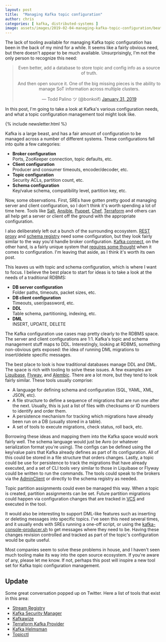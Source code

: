 ```yaml
---
layout: post
title:  "Managing Kafka topic configuration"
author: chris
categories: [ kafka, distributed-systems ]
image: assets/images/2019-02-04-managing-kafka-topic-configuration/beatriz-perez-moya-111685-unsplash.jpg
---
```


The lack of tooling available for managing Kafka topic configuration has been in the back of my mind for a while. It seems like a fairly obvious need, but there doesn't appear to be much available. Unsurprisingly, I'm not the only person to recognize this need:

<center>
<blockquote class="twitter-tweet" data-lang="en"><p lang="en" dir="ltr">Even better, add a database to store topic and config info as a source of truth.<br><br>And then open source it. One of the big missing pieces is the ability to manage SoT information across multiple clusters.</p>&mdash; Todd Palino ツ (@bonkoif) <a href="https://twitter.com/bonkoif/status/1090784183025364992?ref_src=twsrc%5Etfw">January 31, 2019</a></blockquote>
<script async src="https://platform.twitter.com/widgets.js" charset="utf-8"></script>
</center>

In this post, I'm going to take a look at Kafka's various configuration needs, and what a topic configuration management tool might look like.

{% include newsletter.html %}

Kafka is a large beast, and has a fair amount of configuration to be managed across a number of different systems. These configurations fall into quite a few categories:

* **Broker configuration**  
Ports, ZooKeeper connection, topic defaults, etc.
* **Client configuration**  
Producer and consumer timeouts, encoder/decoder, etc.
* **Topic configuration**  
Security ACLs, partition count, etc.
* **Schema configuration**  
Key/value schema, compatibility level, partition key, etc.

Now, some observations. First, SREs have gotten pretty good at managing server and client configuration, so I don't think it's worth spending a lot of time here. Tools like [Salt](https://www.saltstack.com/), [Ansible](https://www.ansible.com/), [Puppet](https://puppet.com/), [Chef](https://www.chef.io/), [Terraform](https://www.terraform.io/) and others can all help get a server or client off the ground with the appropriate configuration.

I also deliberately left out a bunch of the surrounding ecosystem. [REST proxy](https://docs.confluent.io/current/kafka-rest/docs/index.html) and [schema registry](https://docs.confluent.io/current/schema-registry/docs/index.html) need some configuration, but they look fairly similar to the way you'd handle broker configuration. [Kafka connect](https://docs.confluent.io/current/connect/index.html), on the other hand, is a fairly unique system that [requires some thought](https://multithreaded.stitchfix.com/blog/2018/09/05/datahighway/) when it comes to configuration. I'm leaving that aside, as I think it's worth its own post.

This leaves us with topic and schema configuration, which is where I want to focus. I believe the best place to start for ideas is to take a look at the needs of a traditional RDBMS:

* **DB server configuration**  
Folder paths, timeouts, packet sizes, etc.
* **DB client configuration**  
Timeouts, user/password, etc.
* **DDL**  
Table schema, partitioning, indexing, etc.
* **DML**  
INSERT, UPDATE, DELETE

The Kafka configuration use cases map pretty clearly to the RDBMS space. The server and client configurations are 1:1. Kafka's topic and schema management stuff maps to DDL. Interestingly, looking at RDBMS, something non-obvious gets exposed: the idea of running DML migrations to insert/delete specific messages.

The best place to look is how traditional databases manage DDL and DML. The space is rich with tooling to solve these issues. A few examples are [Liquibase](https://www.liquibase.org/), [Flyway](https://flywaydb.org/), and [Alembic](https://alembic.sqlalchemy.org/en/latest/). There are a lot more, but they tend to look fairly similar. These tools usually comprise:

* A language for defining schema and configuration (SQL, YAML, XML, JSON, etc).
* A file structure to define a sequence of migrations that are run one after the next. Usually, this is just a list of files with checksums or ID numbers to identify and order them.
* A persistence mechanism for tracking which migrations have already been run on a DB (usually stored in a table).
* A set of tools to execute migrations, check status, roll back, etc.

Borrowing these ideas and mapping them into the Kafka space would work fairly well. The schema language would just be Avro (or whatever serialization format you're using). The configs can be defined using the key/value pairs that Kafka already defines as part of its configuration. All of this could be stored in a file structure that orders changes. Lastly, a topic could be use for persistence to track the migrations that have already executed, and a set of CLI tools very similar to those in Liquibase or Flyway could be written to run the commands. The tools could speak to the brokers via the [AdminClient](https://kafka.apache.org/20/javadoc/index.html?org/apache/kafka/clients/admin/AdminClient.html) or directly to the schema registry as needed.

Topic partition assignments could even be managed this way. When a topic is created, partition assignments can be set. Future partition migrations could happen via configuration changes that are tracked in [VCS](https://en.wikipedia.org/wiki/Version_control) and executed in the tool.

It would also be interesting to support DML-like features such as inserting or deleting messages into specific topics. I've seen this need several times, and it usually ends with SREs running a one-off script, or using the [kafka-console-producer.sh](https://kafka.apache.org/quickstart#quickstart_send) to get messages where they need to be. Having these changes revision controlled and tracked as part of the topic's configuration would be quite useful.

Most companies seem to solve these problems in house, and I haven't seen much tooling make its way into the open source ecosystem. If you're aware of any, please let me know. If not, perhaps this post will inspire a new tool set for Kafka topic configuration management.

## Update

Some great conversation popped up on Twitter. Here a list of tools that exist in this area:

* [Stream Registry](https://homeaway.github.io/stream-registry/)
* [Kafka Security Manager](https://github.com/simplesteph/kafka-security-manager)
* [Kafkawize](https://github.com/kafkawize/kafkawize)
* [Terraform Kafka Provider](https://github.com/Mongey/terraform-provider-kafka#kafka_topic)
* [Kafka Helmsman](https://github.com/teslamotors/kafka-helmsman/tree/master/kafka_topic_enforcer)
* [Topicctl](https://github.com/segmentio/topicctl)

